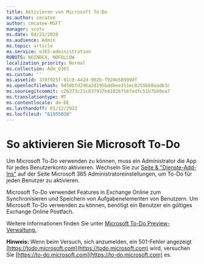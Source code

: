 ```yaml
---
title: Aktivieren von Microsoft To-Do
ms.author: cmcatee
author: cmcatee-MSFT
manager: scotv
ms.date: 04/21/2020
ms.audience: Admin
ms.topic: article
ms.service: o365-administration
ROBOTS: NOINDEX, NOFOLLOW
localization_priority: Normal
ms.collection: Adm_O365
ms.custom: ''
ms.assetid: 339f925f-91c8-4a1d-902b-f920e58999df
ms.openlocfilehash: 9450bfd296a2d195bddbee151ec0255bb0aadb3c
ms.sourcegitcommit: c26373c21c837937b41026f56fedfc51b7b80ea7
ms.translationtype: MT
ms.contentlocale: de-DE
ms.lasthandoff: 01/12/2022
ms.locfileid: "61955038"
---
```

# <a name="how-to-enable-microsoft-to-do"></a>So aktivieren Sie Microsoft To-Do

Um Microsoft To-Do verwenden zu können, muss ein Administrator die App für jedes Benutzerkonto aktivieren. Wechseln Sie zur [Seite &amp; "Dienste-Add-Ins"](https://portal.office.com/adminportal/home#/Settings/ServicesAndAddIns) auf der Seite Microsoft 365 Administratoreinstellungen, um To-Do für jeden Benutzer zu aktivieren.
  
Microsoft To-Do verwendet Features in Exchange Online zum Synchronisieren und Speichern von Aufgabenelementen von Benutzern. Um Microsoft To-Do verwenden zu können, benötigt ein Benutzer ein gültiges Exchange Online Postfach.
  
Weitere Informationen finden Sie unter [Microsoft To-Do Preview-Verwaltung.](https://support.office.com/article/490c1a8c-2333-4952-8125-841afadb9620.aspx)
  
 **Hinweis:** Wenn beim Versuch, sich anzumelden, ein 501-Fehler angezeigt [https://todo.microsoft.com](https://todo.microsoft.com) wird, versuchen Sie [https://to-do.microsoft.com](https://to-do.microsoft.com) es.
  

